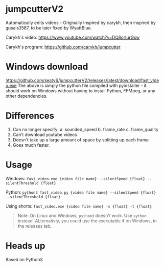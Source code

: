 # jumpcutterV2
Automatically edits videos - Originally inspired by carykh, then inspired by gusals3587, to be later fixed by WyattBlue.

Carykh's video: https://www.youtube.com/watch?v=DQ8orIurGxw

Carykh's program: https://github.com/carykh/jumpcutter

# Windows download
https://github.com/seaty6/jumpcutterV2/releases/latest/download/fast_video.exe
The above is simply the python file compiled with pyinstaller - it should work on Windows without having to install Python, FFMpeg, or any other dependencies. 

# Differences
1. Can no longer specify:
  a. sounded_speed
  b. frame_rate
  c. frame_quality
2. Can't download youtube videos
3. Doesn't take up a large amount of space by splitting up each frame
4. Goes much faster.



# Usage


Windows:
`fast_video.exe {video file name} --silentSpeed {float} --silentThreshold {float}`

Python:
`python3 fast_video.py {video file name} --silentSpeed {float} --silentThreshold {float}`

Using shorts:
`fast_video.exe {video file name} -s {float} -t {float}`

> Note: On Linux and Windows, `python3` doesn't work. Use `python` instead. ALternativly, you could use the executable if on Windows, in the releases tab.
# Heads up
Based on Python3
